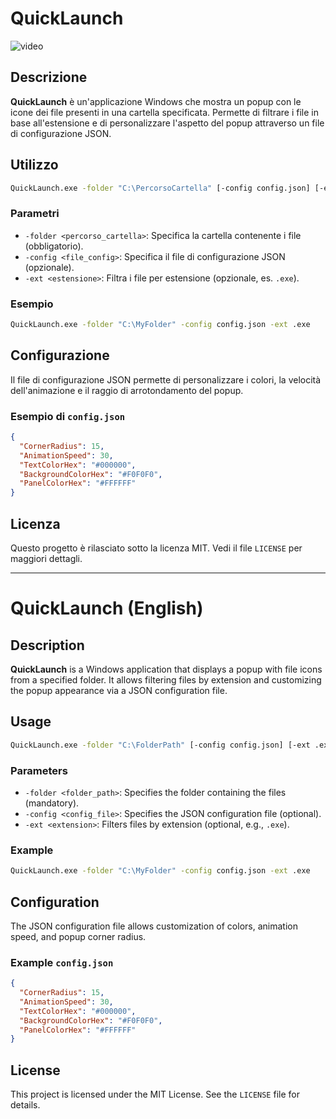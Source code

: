 # QuickLaunch

![video](https://github.com/user-attachments/assets/c0390d49-c89b-4217-87c2-07dfad98cd00)

## Descrizione
**QuickLaunch** è un'applicazione Windows che mostra un popup con le icone dei file presenti in una cartella specificata. Permette di filtrare i file in base all'estensione e di personalizzare l'aspetto del popup attraverso un file di configurazione JSON.

## Utilizzo

```bash
QuickLaunch.exe -folder "C:\PercorsoCartella" [-config config.json] [-ext .exe]
```

### Parametri
- `-folder <percorso_cartella>`: Specifica la cartella contenente i file (obbligatorio).
- `-config <file_config>`: Specifica il file di configurazione JSON (opzionale).
- `-ext <estensione>`: Filtra i file per estensione (opzionale, es. `.exe`).

### Esempio
```bash
QuickLaunch.exe -folder "C:\MyFolder" -config config.json -ext .exe
```

## Configurazione
Il file di configurazione JSON permette di personalizzare i colori, la velocità dell'animazione e il raggio di arrotondamento del popup.

### Esempio di `config.json`
```json
{
  "CornerRadius": 15,
  "AnimationSpeed": 30,
  "TextColorHex": "#000000",
  "BackgroundColorHex": "#F0F0F0",
  "PanelColorHex": "#FFFFFF"
}
```

## Licenza
Questo progetto è rilasciato sotto la licenza MIT. Vedi il file `LICENSE` per maggiori dettagli.

---

# QuickLaunch (English)

## Description
**QuickLaunch** is a Windows application that displays a popup with file icons from a specified folder. It allows filtering files by extension and customizing the popup appearance via a JSON configuration file.

## Usage

```bash
QuickLaunch.exe -folder "C:\FolderPath" [-config config.json] [-ext .exe]
```

### Parameters
- `-folder <folder_path>`: Specifies the folder containing the files (mandatory).
- `-config <config_file>`: Specifies the JSON configuration file (optional).
- `-ext <extension>`: Filters files by extension (optional, e.g., `.exe`).

### Example
```bash
QuickLaunch.exe -folder "C:\MyFolder" -config config.json -ext .exe
```

## Configuration
The JSON configuration file allows customization of colors, animation speed, and popup corner radius.

### Example `config.json`
```json
{
  "CornerRadius": 15,
  "AnimationSpeed": 30,
  "TextColorHex": "#000000",
  "BackgroundColorHex": "#F0F0F0",
  "PanelColorHex": "#FFFFFF"
}
```

## License
This project is licensed under the MIT License. See the `LICENSE` file for details.

